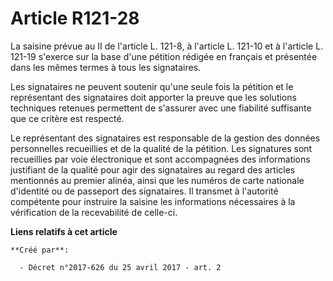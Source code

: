 # Article R121-28

La saisine prévue au II de l'article L. 121-8, à l'article L. 121-10 et à l'article L. 121-19 s'exerce sur la base d'une
pétition rédigée en français et présentée dans les mêmes termes à tous les signataires.

Les signataires ne peuvent soutenir qu'une seule fois la pétition et le représentant des signataires doit apporter la preuve
que les solutions techniques retenues permettent de s'assurer avec une fiabilité suffisante que ce critère est respecté.

Le représentant des signataires est responsable de la gestion des données personnelles recueillies et de la qualité de la
pétition. Les signatures sont recueillies par voie électronique et sont accompagnées des informations justifiant de la
qualité pour agir des signataires au regard des articles mentionnés au premier alinéa, ainsi que les numéros de carte
nationale d'identité ou de passeport des signataires. Il transmet à l'autorité compétente pour instruire la saisine les
informations nécessaires à la vérification de la recevabilité de celle-ci.

**Liens relatifs à cet article**

	**Créé par**:

	  - Décret n°2017-626 du 25 avril 2017 - art. 2

